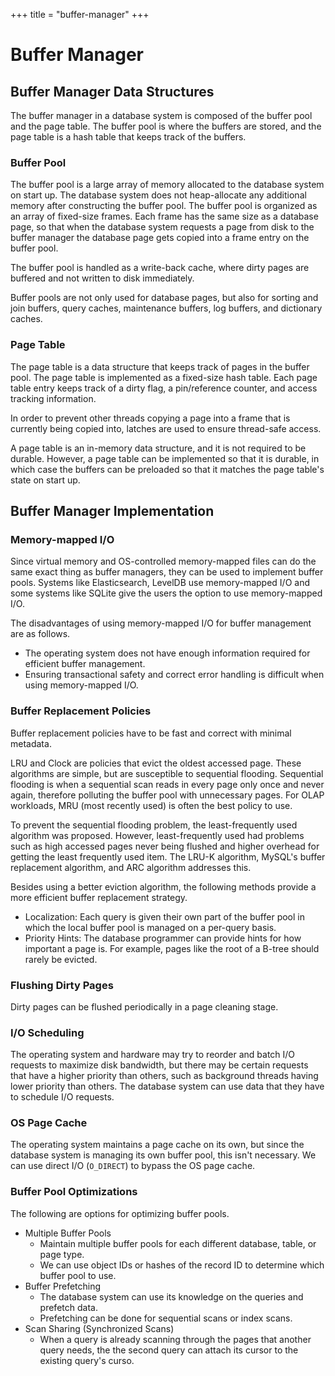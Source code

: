 +++
title = "buffer-manager"
+++

# Buffer Manager

## Buffer Manager Data Structures

The buffer manager in a database system is composed of the buffer pool and the page table.
The buffer pool is where the buffers are stored, and the page table is a hash table that
keeps track of the buffers.

### Buffer Pool

The buffer pool is a large array of memory allocated to the database system on start up.
The database system does not heap-allocate any additional memory after constructing the buffer pool.
The buffer pool is organized as an array of fixed-size frames. Each frame has the same size as
a database page, so that when the database system requests a page from disk to the buffer manager
the database page gets copied into a frame entry on the buffer pool.

The buffer pool is handled as a write-back cache, where dirty pages are buffered and not written
to disk immediately.

Buffer pools are not only used for database pages, but also for sorting and join buffers,
query caches, maintenance buffers, log buffers, and dictionary caches.

### Page Table

The page table is a data structure that keeps track of pages in the buffer pool. The page table
is implemented as a fixed-size hash table. Each page table entry keeps track of a dirty flag,
a pin/reference counter, and access tracking information.

In order to prevent other threads copying a page into a frame that is currently being copied into,
latches are used to ensure thread-safe access.

A page table is an in-memory data structure, and it is not required to be durable. However, a page
table can be implemented so that it is durable, in which case the buffers can be preloaded so
that it matches the page table's state on start up.

## Buffer Manager Implementation

### Memory-mapped I/O

Since virtual memory and OS-controlled memory-mapped files can do the same exact thing as
buffer managers, they can be used to implement buffer pools. Systems like Elasticsearch, LevelDB
use memory-mapped I/O and some systems like SQLite give the users the option to use
memory-mapped I/O.

The disadvantages of using memory-mapped I/O for buffer management are as follows.

- The operating system does not have enough information required for efficient buffer management.
- Ensuring transactional safety and correct error handling is difficult when using memory-mapped I/O.

### Buffer Replacement Policies

Buffer replacement policies have to be fast and correct with minimal metadata.

LRU and Clock are policies that evict the oldest accessed page. These algorithms are simple, but
are susceptible to sequential flooding. Sequential flooding is when a sequential scan reads in
every page only once and never again, therefore polluting the buffer pool with unnecessary pages.
For OLAP workloads, MRU (most recently used) is often the best policy to use.

To prevent the sequential flooding problem, the least-frequently used algorithm was proposed.
However, least-frequently used had problems such as high accessed pages never being flushed and
higher overhead for getting the least frequently used item.
The LRU-K algorithm, MySQL's buffer replacement algorithm, and ARC algorithm addresses this.

Besides using a better eviction algorithm, the following methods provide a more efficient
buffer replacement strategy.

- Localization: Each query is given their own part of the buffer pool in which the
  local buffer pool is managed on a per-query basis.
- Priority Hints: The database programmer can provide hints for how important a page is.
  For example, pages like the root of a B-tree should rarely be evicted.

### Flushing Dirty Pages

Dirty pages can be flushed periodically in a page cleaning stage.

### I/O Scheduling

The operating system and hardware may try to reorder and batch I/O requests to maximize
disk bandwidth, but there may be certain requests that have a higher priority than others,
such as background threads having lower priority than others. The database system can use
data that they have to schedule I/O requests.

### OS Page Cache

The operating system maintains a page cache on its own, but since the database system is managing
its own buffer pool, this isn't necessary. We can use direct I/O (`O_DIRECT`) to bypass the OS
page cache.

### Buffer Pool Optimizations

The following are options for optimizing buffer pools.

- Multiple Buffer Pools
  - Maintain multiple buffer pools for each different database, table, or page type.
  - We can use object IDs or hashes of the record ID to determine which buffer pool to use.
- Buffer Prefetching
  - The database system can use its knowledge on the queries and prefetch data.
  - Prefetching can be done for sequential scans or index scans.
- Scan Sharing (Synchronized Scans)
  - When a query is already scanning through the pages that another query needs, the the
    second query can attach its cursor to the existing query's curso.
